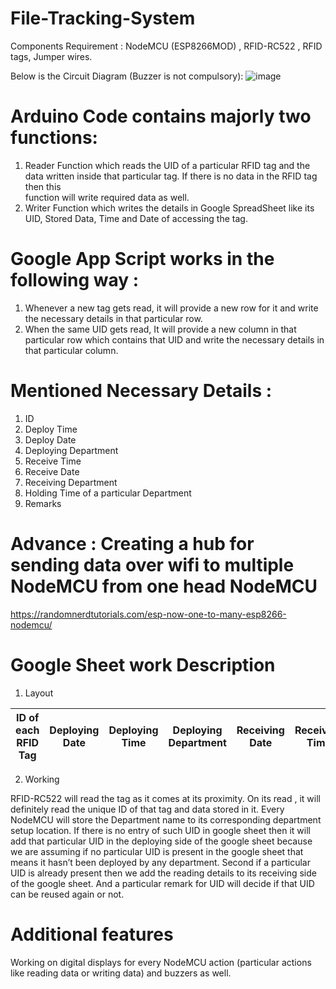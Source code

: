 # File-Tracking-System

Components Requirement : NodeMCU (ESP8266MOD) , RFID-RC522 , RFID tags, Jumper wires.

Below is the Circuit Diagram (Buzzer is not compulsory):
  ![image](https://drive.google.com/uc?export=view&id=1uW2rYJLGlRNlYZ-IXklyP4lxCPuKpk8a)
  
# Arduino Code contains majorly two functions:
   1. Reader Function which reads the UID of a particular RFID tag and the data written inside that particular tag. If there is no data in the RFID tag then this   
      function will write required data as well.
   2. Writer Function which writes the details in Google SpreadSheet like its UID, Stored Data, Time and Date of accessing the tag.

# Google App Script works in the following way : 
   1. Whenever a new tag gets read, it will provide a new row for it and write the necessary details in that particular row.
   2. When the same UID gets read, It will provide a new column in that particular row which contains that UID and write the necessary details in that particular column.


# Mentioned Necessary Details :
   1. ID
   2. Deploy Time
   3. Deploy Date
   4. Deploying Department
   5. Receive Time
   6. Receive Date
   7. Receiving Department
   8. Holding Time of a particular Department
   9. Remarks

# Advance : Creating a hub for sending data over wifi to multiple NodeMCU from one head NodeMCU

https://randomnerdtutorials.com/esp-now-one-to-many-esp8266-nodemcu/ 

# Google Sheet work Description 

  1) Layout
  
| ID of each RFID Tag | Deploying Date | Deploying Time | Deploying Department | Receiving Date | Receiving Time | Receiving Department | Holding Time | Remarks |
|:-------------------:|:--------------:|:--------------:|:--------------------:|:--------------:|:--------------:|:--------------------:|:------------:|:-------:|

  2) Working 

RFID-RC522 will read the tag as it comes at its proximity.  On its read , it will definitely read the unique ID of that tag and data stored in it. Every NodeMCU will store the Department name to its corresponding department setup location. 
If there is no entry of such UID in google sheet then it will add that particular UID in the deploying side of the google sheet because we are assuming if no particular UID is present in the google sheet that means it hasn’t been deployed by any department.
Second if a particular UID is already present then we add the reading details to its receiving side of the google sheet. And a particular remark for UID will decide if that UID can be reused again or not.

# Additional features 

Working on digital displays for every NodeMCU action (particular actions like reading data or writing data) and buzzers as well.

